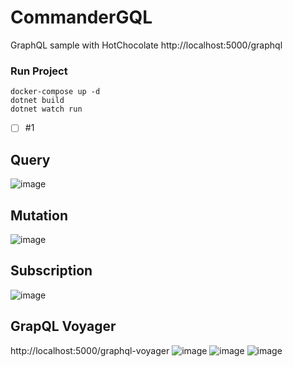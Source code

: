# CommanderGQL
GraphQL sample with HotChocolate
http://localhost:5000/graphql

### Run Project 
```
docker-compose up -d 
dotnet build 
dotnet watch run 
```


- [ ] #1
 

## Query 
![image](https://user-images.githubusercontent.com/27923376/164972715-a4327a9a-9e32-4d0c-944f-39b5969800da.png)

## Mutation 
![image](https://user-images.githubusercontent.com/27923376/164972650-dab32696-be1c-4a37-8a27-46e2793daf29.png)

## Subscription 
![image](https://user-images.githubusercontent.com/27923376/164972668-c0596982-733d-4ab1-ad59-abbc5ad800a9.png)

## GrapQL Voyager 
http://localhost:5000/graphql-voyager
![image](https://user-images.githubusercontent.com/27923376/164972743-c9f950b4-96c8-44b3-9055-73ec24a9240b.png)
![image](https://user-images.githubusercontent.com/27923376/164972723-2f798615-2d90-4f70-b0dc-bfd6b0d44bab.png)
![image](https://user-images.githubusercontent.com/27923376/164972734-3605b1a1-4401-4621-b36f-ba8291d8129b.png)



